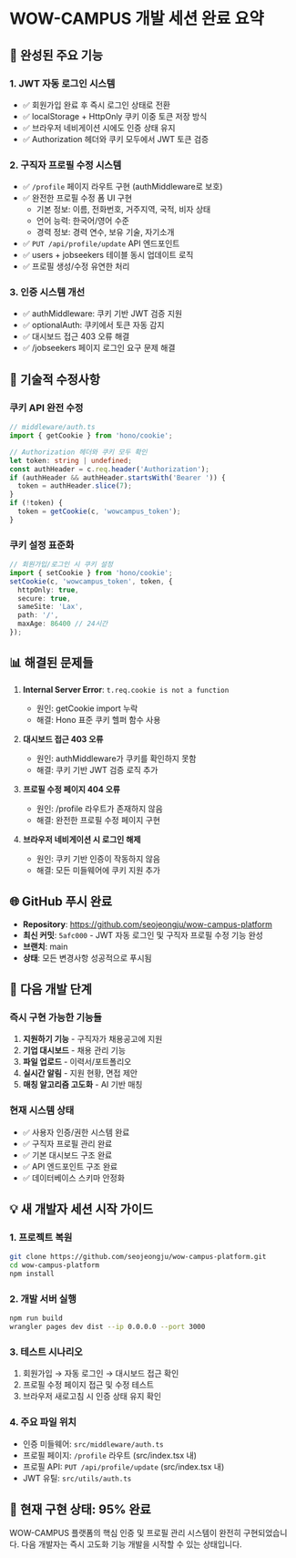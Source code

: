# WOW-CAMPUS 개발 세션 완료 요약

## 🚀 완성된 주요 기능

### 1. JWT 자동 로그인 시스템
- ✅ 회원가입 완료 후 즉시 로그인 상태로 전환
- ✅ localStorage + HttpOnly 쿠키 이중 토큰 저장 방식
- ✅ 브라우저 네비게이션 시에도 인증 상태 유지
- ✅ Authorization 헤더와 쿠키 모두에서 JWT 토큰 검증

### 2. 구직자 프로필 수정 시스템
- ✅ `/profile` 페이지 라우트 구현 (authMiddleware로 보호)
- ✅ 완전한 프로필 수정 폼 UI 구현
  - 기본 정보: 이름, 전화번호, 거주지역, 국적, 비자 상태
  - 언어 능력: 한국어/영어 수준
  - 경력 정보: 경력 연수, 보유 기술, 자기소개
- ✅ `PUT /api/profile/update` API 엔드포인트
- ✅ users + jobseekers 테이블 동시 업데이트 로직
- ✅ 프로필 생성/수정 유연한 처리

### 3. 인증 시스템 개선
- ✅ authMiddleware: 쿠키 기반 JWT 검증 지원
- ✅ optionalAuth: 쿠키에서 토큰 자동 감지
- ✅ 대시보드 접근 403 오류 해결
- ✅ /jobseekers 페이지 로그인 요구 문제 해결

## 🔧 기술적 수정사항

### 쿠키 API 완전 수정
```typescript
// middleware/auth.ts
import { getCookie } from 'hono/cookie';

// Authorization 헤더와 쿠키 모두 확인
let token: string | undefined;
const authHeader = c.req.header('Authorization');
if (authHeader && authHeader.startsWith('Bearer ')) {
  token = authHeader.slice(7);
}
if (!token) {
  token = getCookie(c, 'wowcampus_token');
}
```

### 쿠키 설정 표준화
```typescript
// 회원가입/로그인 시 쿠키 설정
import { setCookie } from 'hono/cookie';
setCookie(c, 'wowcampus_token', token, {
  httpOnly: true,
  secure: true, 
  sameSite: 'Lax',
  path: '/',
  maxAge: 86400 // 24시간
});
```

## 📊 해결된 문제들

1. **Internal Server Error**: `t.req.cookie is not a function`
   - 원인: getCookie import 누락
   - 해결: Hono 표준 쿠키 헬퍼 함수 사용

2. **대시보드 접근 403 오류**
   - 원인: authMiddleware가 쿠키를 확인하지 못함
   - 해결: 쿠키 기반 JWT 검증 로직 추가

3. **프로필 수정 페이지 404 오류**
   - 원인: /profile 라우트가 존재하지 않음
   - 해결: 완전한 프로필 수정 페이지 구현

4. **브라우저 네비게이션 시 로그인 해제**
   - 원인: 쿠키 기반 인증이 작동하지 않음
   - 해결: 모든 미들웨어에 쿠키 지원 추가

## 🌐 GitHub 푸시 완료

- **Repository**: https://github.com/seojeongju/wow-campus-platform
- **최신 커밋**: `5afc000` - JWT 자동 로그인 및 구직자 프로필 수정 기능 완성
- **브랜치**: main
- **상태**: 모든 변경사항 성공적으로 푸시됨

## 🔄 다음 개발 단계

### 즉시 구현 가능한 기능들
1. **지원하기 기능** - 구직자가 채용공고에 지원
2. **기업 대시보드** - 채용 관리 기능  
3. **파일 업로드** - 이력서/포트폴리오
4. **실시간 알림** - 지원 현황, 면접 제안
5. **매칭 알고리즘 고도화** - AI 기반 매칭

### 현재 시스템 상태
- ✅ 사용자 인증/권한 시스템 완료
- ✅ 구직자 프로필 관리 완료
- ✅ 기본 대시보드 구조 완료
- ✅ API 엔드포인트 구조 완료
- ✅ 데이터베이스 스키마 안정화

## 💡 새 개발자 세션 시작 가이드

### 1. 프로젝트 복원
```bash
git clone https://github.com/seojeongju/wow-campus-platform.git
cd wow-campus-platform
npm install
```

### 2. 개발 서버 실행
```bash
npm run build
wrangler pages dev dist --ip 0.0.0.0 --port 3000
```

### 3. 테스트 시나리오
1. 회원가입 → 자동 로그인 → 대시보드 접근 확인
2. 프로필 수정 페이지 접근 및 수정 테스트
3. 브라우저 새로고침 시 인증 상태 유지 확인

### 4. 주요 파일 위치
- 인증 미들웨어: `src/middleware/auth.ts`
- 프로필 페이지: `/profile` 라우트 (src/index.tsx 내)
- 프로필 API: `PUT /api/profile/update` (src/index.tsx 내)
- JWT 유틸: `src/utils/auth.ts`

## 🎯 현재 구현 상태: 95% 완료

WOW-CAMPUS 플랫폼의 핵심 인증 및 프로필 관리 시스템이 완전히 구현되었습니다.
다음 개발자는 즉시 고도화 기능 개발을 시작할 수 있는 상태입니다.
